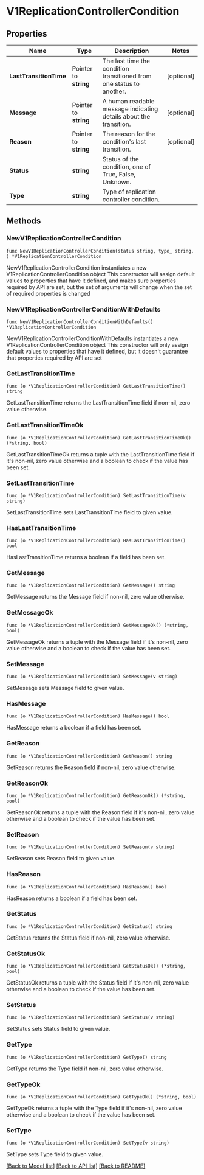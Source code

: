# V1ReplicationControllerCondition

## Properties

Name | Type | Description | Notes
------------ | ------------- | ------------- | -------------
**LastTransitionTime** | Pointer to **string** | The last time the condition transitioned from one status to another. | [optional] 
**Message** | Pointer to **string** | A human readable message indicating details about the transition. | [optional] 
**Reason** | Pointer to **string** | The reason for the condition&#39;s last transition. | [optional] 
**Status** | **string** | Status of the condition, one of True, False, Unknown. | 
**Type** | **string** | Type of replication controller condition. | 

## Methods

### NewV1ReplicationControllerCondition

`func NewV1ReplicationControllerCondition(status string, type_ string, ) *V1ReplicationControllerCondition`

NewV1ReplicationControllerCondition instantiates a new V1ReplicationControllerCondition object
This constructor will assign default values to properties that have it defined,
and makes sure properties required by API are set, but the set of arguments
will change when the set of required properties is changed

### NewV1ReplicationControllerConditionWithDefaults

`func NewV1ReplicationControllerConditionWithDefaults() *V1ReplicationControllerCondition`

NewV1ReplicationControllerConditionWithDefaults instantiates a new V1ReplicationControllerCondition object
This constructor will only assign default values to properties that have it defined,
but it doesn't guarantee that properties required by API are set

### GetLastTransitionTime

`func (o *V1ReplicationControllerCondition) GetLastTransitionTime() string`

GetLastTransitionTime returns the LastTransitionTime field if non-nil, zero value otherwise.

### GetLastTransitionTimeOk

`func (o *V1ReplicationControllerCondition) GetLastTransitionTimeOk() (*string, bool)`

GetLastTransitionTimeOk returns a tuple with the LastTransitionTime field if it's non-nil, zero value otherwise
and a boolean to check if the value has been set.

### SetLastTransitionTime

`func (o *V1ReplicationControllerCondition) SetLastTransitionTime(v string)`

SetLastTransitionTime sets LastTransitionTime field to given value.

### HasLastTransitionTime

`func (o *V1ReplicationControllerCondition) HasLastTransitionTime() bool`

HasLastTransitionTime returns a boolean if a field has been set.

### GetMessage

`func (o *V1ReplicationControllerCondition) GetMessage() string`

GetMessage returns the Message field if non-nil, zero value otherwise.

### GetMessageOk

`func (o *V1ReplicationControllerCondition) GetMessageOk() (*string, bool)`

GetMessageOk returns a tuple with the Message field if it's non-nil, zero value otherwise
and a boolean to check if the value has been set.

### SetMessage

`func (o *V1ReplicationControllerCondition) SetMessage(v string)`

SetMessage sets Message field to given value.

### HasMessage

`func (o *V1ReplicationControllerCondition) HasMessage() bool`

HasMessage returns a boolean if a field has been set.

### GetReason

`func (o *V1ReplicationControllerCondition) GetReason() string`

GetReason returns the Reason field if non-nil, zero value otherwise.

### GetReasonOk

`func (o *V1ReplicationControllerCondition) GetReasonOk() (*string, bool)`

GetReasonOk returns a tuple with the Reason field if it's non-nil, zero value otherwise
and a boolean to check if the value has been set.

### SetReason

`func (o *V1ReplicationControllerCondition) SetReason(v string)`

SetReason sets Reason field to given value.

### HasReason

`func (o *V1ReplicationControllerCondition) HasReason() bool`

HasReason returns a boolean if a field has been set.

### GetStatus

`func (o *V1ReplicationControllerCondition) GetStatus() string`

GetStatus returns the Status field if non-nil, zero value otherwise.

### GetStatusOk

`func (o *V1ReplicationControllerCondition) GetStatusOk() (*string, bool)`

GetStatusOk returns a tuple with the Status field if it's non-nil, zero value otherwise
and a boolean to check if the value has been set.

### SetStatus

`func (o *V1ReplicationControllerCondition) SetStatus(v string)`

SetStatus sets Status field to given value.


### GetType

`func (o *V1ReplicationControllerCondition) GetType() string`

GetType returns the Type field if non-nil, zero value otherwise.

### GetTypeOk

`func (o *V1ReplicationControllerCondition) GetTypeOk() (*string, bool)`

GetTypeOk returns a tuple with the Type field if it's non-nil, zero value otherwise
and a boolean to check if the value has been set.

### SetType

`func (o *V1ReplicationControllerCondition) SetType(v string)`

SetType sets Type field to given value.



[[Back to Model list]](../README.md#documentation-for-models) [[Back to API list]](../README.md#documentation-for-api-endpoints) [[Back to README]](../README.md)



